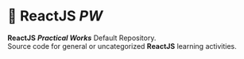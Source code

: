 # 📔 ReactJS _PW_

**ReactJS** **_Practical Works_** Default Repository. <br />
Source code for general or uncategorized **ReactJS** learning activities.